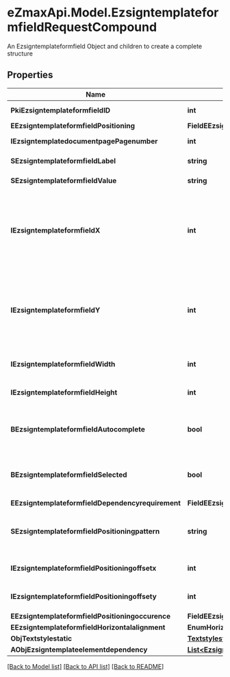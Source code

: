 # eZmaxApi.Model.EzsigntemplateformfieldRequestCompound
An Ezsigntemplateformfield Object and children to create a complete structure

## Properties

Name | Type | Description | Notes
------------ | ------------- | ------------- | -------------
**PkiEzsigntemplateformfieldID** | **int** | The unique ID of the Ezsigntemplateformfield | [optional] 
**EEzsigntemplateformfieldPositioning** | **FieldEEzsigntemplateformfieldPositioning** |  | [optional] 
**IEzsigntemplatedocumentpagePagenumber** | **int** | The page number in the Ezsigntemplatedocument | 
**SEzsigntemplateformfieldLabel** | **string** | The Label for the Ezsigntemplateformfield | 
**SEzsigntemplateformfieldValue** | **string** | The value for the Ezsigntemplateformfield | [optional] 
**IEzsigntemplateformfieldX** | **int** | The X coordinate (Horizontal) where to put the Ezsigntemplateformfield on the Ezsigntemplatepage.  Coordinate is calculated at 100dpi (dot per inch). So for example, if you want to put the Ezsigntemplateformfield 2 inches from the left border of the page, you would use \&quot;200\&quot; for the X coordinate. | [optional] 
**IEzsigntemplateformfieldY** | **int** | The Y coordinate (Vertical) where to put the Ezsigntemplateformfield on the Ezsigntemplatepage.  Coordinate is calculated at 100dpi (dot per inch). So for example, if you want to put the Ezsigntemplateformfield 3 inches from the top border of the page, you would use \&quot;300\&quot; for the Y coordinate. | [optional] 
**IEzsigntemplateformfieldWidth** | **int** | The Width of the Ezsigntemplateformfield in pixels calculated at 100 DPI | 
**IEzsigntemplateformfieldHeight** | **int** | The Height of the Ezsigntemplateformfield in pixels calculated at 100 DPI  | 
**BEzsigntemplateformfieldAutocomplete** | **bool** | Whether the Ezsigntemplateformfield allows the use of the autocomplete of the browser.  This can only be set if eEzsigntemplateformfieldgroupType is **Text** | [optional] 
**BEzsigntemplateformfieldSelected** | **bool** | Whether the Ezsigntemplateformfield is selected or not by default.  This can only be set if eEzsigntemplateformfieldgroupType is **Checkbox** or **Radio** | [optional] 
**EEzsigntemplateformfieldDependencyrequirement** | **FieldEEzsigntemplateformfieldDependencyrequirement** |  | [optional] 
**SEzsigntemplateformfieldPositioningpattern** | **string** | The string pattern to search for the positioning. **This is not a regexp**  This will be required if **eEzsigntemplateformfieldPositioning** is set to **PerCoordinates** | [optional] 
**IEzsigntemplateformfieldPositioningoffsetx** | **int** | The offset X  This will be required if **eEzsigntemplateformfieldPositioning** is set to **PerCoordinates** | [optional] 
**IEzsigntemplateformfieldPositioningoffsety** | **int** | The offset Y  This will be required if **eEzsigntemplateformfieldPositioning** is set to **PerCoordinates** | [optional] 
**EEzsigntemplateformfieldPositioningoccurence** | **FieldEEzsigntemplateformfieldPositioningoccurence** |  | [optional] 
**EEzsigntemplateformfieldHorizontalalignment** | **EnumHorizontalalignment** |  | [optional] 
**ObjTextstylestatic** | [**TextstylestaticRequestCompound**](TextstylestaticRequestCompound.md) |  | [optional] 
**AObjEzsigntemplateelementdependency** | [**List&lt;EzsigntemplateelementdependencyRequestCompound&gt;**](EzsigntemplateelementdependencyRequest.md) |  | [optional] 

[[Back to Model list]](../README.md#documentation-for-models) [[Back to API list]](../README.md#documentation-for-api-endpoints) [[Back to README]](../README.md)

